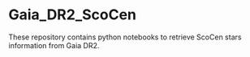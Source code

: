 # Gaia_DR2_ScoCen
These repository contains python notebooks to retrieve ScoCen stars information from Gaia DR2.  
